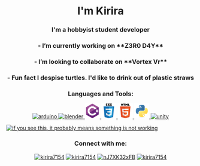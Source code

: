 <h1 align="center">I'm Kirira</h1>
<h3 align="center">I'm a hobbyist student developer</h3>
<h3 align="center">- I’m currently working on **Z3R0 D4Y**</h3>
<h3 align="center">- I’m looking to collaborate on **Vortex Vr**</h3>
<h3 align="center">- Fun fact I despise turtles. I'd like to drink out of plastic straws</h3>

<h3 align="center">Languages and Tools:</h3>
<p align="center"> <a href="https://www.arduino.cc/" target="_blank"> <img src="https://cdn.worldvectorlogo.com/logos/arduino-1.svg" alt="arduino" width="40" height="40"/> </a> <a href="https://www.blender.org/" target="_blank"> <img src="https://download.blender.org/branding/community/blender_community_badge_white.svg" alt="blender" width="40" height="40"/> </a> <a href="https://www.w3schools.com/cs/" target="_blank"> <img src="https://raw.githubusercontent.com/devicons/devicon/master/icons/csharp/csharp-original.svg" alt="csharp" width="40" height="40"/> </a> <a href="https://www.w3schools.com/css/" target="_blank"> <img src="https://raw.githubusercontent.com/devicons/devicon/master/icons/css3/css3-original-wordmark.svg" alt="css3" width="40" height="40"/> </a> <a href="https://www.w3.org/html/" target="_blank"> <img src="https://raw.githubusercontent.com/devicons/devicon/master/icons/html5/html5-original-wordmark.svg" alt="html5" width="40" height="40"/> </a> <a href="https://www.python.org" target="_blank"> <img src="https://raw.githubusercontent.com/devicons/devicon/master/icons/python/python-original.svg" alt="python" width="40" height="40"/> </a> <a href="https://unity.com/" target="_blank"> <img src="https://www.vectorlogo.zone/logos/unity3d/unity3d-icon.svg" alt="unity" width="40" height="40"/> </a> </p>

[![if you see this, it probably means something is not working](https://github-readme-stats.vercel.app/api?username=Kirira7154&show_icons=true&theme=cobalt)](https://github.com/anuraghazra/github-readme-stats)
<h3 align="center">Connect with me:</h3>
<p align="center">
<a href="https://www.twitch.tv/kirira7154" target="blank"><img align="center" src="https://raw.githubusercontent.com/rahuldkjain/github-profile-readme-generator/master/src/images/icons/Social/twitch.svg" alt="kirira7154" height="30" width="40" /></a>
<a href="https://www.youtube.com/c/kirira7154" target="blank"><img align="center" src="https://raw.githubusercontent.com/rahuldkjain/github-profile-readme-generator/master/src/images/icons/Social/youtube.svg" alt="kirira7154" height="30" width="40" /></a>
<a href="https://discord.gg/nJ7XK32xFB" target="blank"><img align="center" src="https://raw.githubusercontent.com/rahuldkjain/github-profile-readme-generator/master/src/images/icons/Social/discord.svg" alt="nJ7XK32xFB" height="30" width="40" /></a>
<a href="https://twitter.com/kirira7154" target="blank"><img align="center" src="https://raw.githubusercontent.com/rahuldkjain/github-profile-readme-generator/master/src/images/icons/Social/twitter.svg" alt="kirira7154" height="30" width="40" /></a>
</p>
